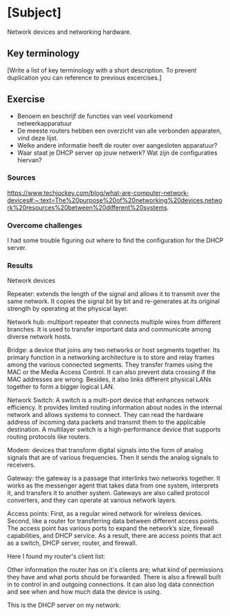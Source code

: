 # [Subject]
Network devices and networking hardware.

## Key terminology
[Write a list of key terminology with a short description. To prevent duplication you can reference to previous excercises.]

## Exercise  
* Benoem en beschrijf de functies van veel voorkomend netwerkapparatuur
* De meeste routers hebben een overzicht van alle verbonden apparaten, vind deze lijst. 
* Welke andere informatie heeft de router over aangesloten apparatuur?
* Waar staat je DHCP server op jouw netwerk? Wat zijn de configuraties hiervan?

### Sources
https://www.techjockey.com/blog/what-are-computer-network-devices#:~:text=The%20purpose%20of%20networking%20devices,network%20resources%20between%20different%20systems.

### Overcome challenges
I had some trouble figuring out where to find the configuration for the DHCP server.

### Results
Network devices  

Repeater: extends the length of the signal and allows it to transmit over the same network. It copies the signal bit by bit and re-generates at its original strength by operating at the physical layer.  

Network hub: multiport repeater that connects multiple wires from different branches. It is used to transfer important data and communicate among diverse network hosts.  

Bridge: a device that joins any two networks or host segments together. Its primary function in a networking architecture is to store and relay frames among the various connected segments. They transfer frames using the MAC or the Media Access Control. It can also prevent data crossing if the MAC addresses are wrong. Besides, it also links different physical LANs together to form a bigger logical LAN.  

Network Switch: A switch is a multi-port device that enhances network efficiency. It provides limited routing information about nodes in the internal network and allows systems to connect. They can read the hardware address of incoming data packets and transmit them to the applicable destination. A multilayer switch is a high-performance device that supports routing protocols like routers.  

Modem: devices that transform digital signals into the form of analog signals that are of various frequencies. Then it sends the analog signals to receivers.  

Gateway: the gateway is a passage that interlinks two networks together. It works as the messenger agent that takes data from one system, interprets it, and transfers it to another system. Gateways are also called protocol converters, and they can operate at various network layers.  

Access points: First, as a regular wired network for wireless devices. Second, like a router for transferring data between different access points. The access point has various ports to expand the network’s size, firewall capabilities, and DHCP service. As a result, there are access points that act as a switch, DHCP server, router, and firewall.  

Here I found my router's client list:  


Other information the router has on it's clients are; what kind of permissions they have and what ports should be forwarded. There is also a firewall built in to control in and outgoing connections. It can also log data connection and see when and how much data the device is using.  

This is the DHCP server on my network: 

